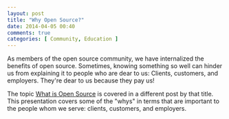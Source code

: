```yaml
---
layout: post
title: "Why Open Source?"
date: 2014-04-05 00:40
comments: true
categories: [ Community, Education ]
---
```

As members of the open source community, we have internalized the benefits of open source. Sometimes, knowing something so well can hinder us from explaining it to people who are dear to us: Clients, customers, and employers. They're dear to us because they pay us!

The topic [What is Open Source]() is covered in a different post by that title. This presentation covers some of the "whys" in terms that are important to the people whom we serve: clients, customers, and employers.

<!--more-->
<center><script async class="speakerdeck-embed" data-id="e20291c09eb00131918d4a0f4a2b8270" data-ratio="1.29456384323641" src="//speakerdeck.com/assets/embed.js"></script></center>
